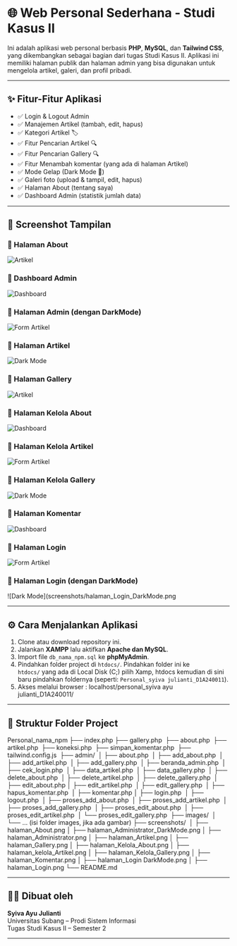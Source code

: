 # 🌐 Web Personal Sederhana - Studi Kasus II

Ini adalah aplikasi web personal berbasis **PHP**, **MySQL**, dan **Tailwind CSS**, yang dikembangkan sebagai bagian dari tugas Studi Kasus II. Aplikasi ini memiliki halaman publik dan halaman admin yang bisa digunakan untuk mengelola artikel, galeri, dan profil pribadi.

---


## ✨ Fitur-Fitur Aplikasi

- ✅ Login & Logout Admin
- ✅ Manajemen Artikel (tambah, edit, hapus)
- ✅ Kategori Artikel 🏷️
- ✅ Fitur Pencarian Artikel 🔍
- ✅ Fitur Pencarian Gallery 🔍
- ✅ Fitur Menambah komentar (yang ada di halaman Artikel)
- ✅ Mode Gelap (Dark Mode 🌙)
- ✅ Galeri foto (upload & tampil, edit, hapus)
- ✅ Halaman About (tentang saya)
- ✅ Dashboard Admin (statistik jumlah data)

---


## 📸 Screenshot Tampilan

### 🔹 Halaman About
![Artikel](screenshots/halaman_About.png)

### 🔹 Dashboard Admin
![Dashboard](screenshots/halaman_Administrator.png)

### 🔹 Halaman Admin (dengan DarkMode)
![Form Artikel](screenshots/halaman_Administrator_DarkMode.png)

### 🔹 Halaman Artikel 
![Dark Mode](screenshots/halaman_Artikel.png)

### 🔹 Halaman Gallery
![Artikel](screenshots/halaman_Gallery.png)

### 🔹 Halaman Kelola About
![Dashboard](screenshots/halaman_Kelola_About.png)

### 🔹 Halaman Kelola Artikel
![Form Artikel](screenshots/halaman_Kelola_Artikel.png)

### 🔹 Halaman Kelola Gallery
![Dark Mode](screenshots/halaman_Kelola_Gallery.png)

### 🔹 Halaman Komentar
![Dashboard](screenshots/halaman_Komentar.png)

### 🔹 Halaman Login
![Form Artikel](screenshots/halaman_Login.png)

### 🔹 Halaman Login (dengan DarkMode)
![Dark Mode](screenshots/halaman_Login_DarkMode.png

---

## ⚙️ Cara Menjalankan Aplikasi

1. Clone atau download repository ini.
2. Jalankan **XAMPP** lalu aktifkan **Apache dan MySQL**.
3. Import file `db_nama_npm.sql` ke **phpMyAdmin**.
4. Pindahkan folder project di `htdocs/`. Pindahkan folder ini ke `htdocs/` yang ada di Local Disk (C;) pilih Xamp, htdocs kemudian di sini baru pindahkan foldernya (seperti: `Personal_syiva julianti_D1A240011`).
5. Akses melalui browser :  localhost/personal_syiva ayu julianti_D1A240011/

---


## 📂 Struktur Folder Project

Personal_nama_npm
├── index.php
├── gallery.php 
├── about.php 
├── artikel.php 
├── koneksi.php 
├── simpan_komentar.php 
├── tailwind.config.js 
├── admin/ 
│ ├── about.php 
│ ├── add_about.php 
│ ├── add_artikel.php 
│ ├── add_gallery.php 
│ ├── beranda_admin.php 
│ ├── cek_login.php 
│ ├── data_artikel.php 
│ ├── data_gallery.php 
│ ├── delete_about.php 
│ ├── delete_artikel.php 
│ ├── delete_gallery.php 
│ ├── edit_about.php
│ ├── edit_artikel.php 
│ ├── edit_gallery.php 
│ ├── hapus_komentar.php 
│ ├── komentar.php
│ ├── login.php 
│ ├── logout.php 
│ ├── proses_add_about.php 
│ ├── proses_add_artikel.php 
│ ├── proses_add_gallery.php 
│ ├── proses_edit_about.php 
│ ├── proses_edit_artikel.php 
│ └── proses_edit_gallery.php 
├── images/ 
│ └── ... (isi folder images, jika ada gambar)
├── screenshots/ 
│ ├── halaman_About.png
│ ├── halaman_Administrator_DarkMode.png
│ ├── halaman_Administrator.png
│ ├── halaman_Artikel.png
│ ├── halaman_Gallery.png
│ ├── halaman_Kelola_About.png
│ ├── halaman_kelola_Artikel.png
│ ├── halaman_Kelola_Gallery.png
│ ├── halaman_Komentar.png
│ ├── halaman_Login DarkMode.png
│ ├── halaman_Login.png
└── README.md

---


## 🧑‍💻 Dibuat oleh
**Syiva Ayu Julianti**  
Universitas Subang – Prodi Sistem Informasi  
Tugas Studi Kasus II – Semester 2

---



